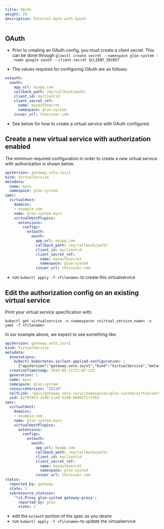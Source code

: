 ```yaml
---
title: OAuth
weight: 20
description: External Auth with Oauth
---
```


## OAuth

- Prior to creating an OAuth config, you must create a client secret. This can be done through `glooctl create secret --namespace gloo-system --name google oauth --client-secret $CLIENT_SECRET`

- The values required for configuring OAuth are as follows:

```yaml
extauth:
  oauth:
    app_url: myapp.com
    callback_path: /my/callback/path/
    client_id: myclientid
    client_secret_ref:
      name: myoauthsecret
      namespace: gloo-system
    issuer_url: theissuer.com
```

- See below for how to create a virtual service with OAuth configured.

## Create a new virtual service with authorization enabled

The minimum required configuration in order to create a new virtual service with authorization is shown below.

```yaml
apiVersion: gateway.solo.io/v1
kind: VirtualService
metadata:
  name: myvs
  namespace: gloo-system
spec:
  virtualHost:
    domains:
    - example.com
    name: gloo-system.myvs
    virtualHostPlugins:
      extensions:
        configs:
          extauth:
            oauth:
              app_url: myapp.com
              callback_path: /my/callback/path/
              client_id: myclientid
              client_secret_ref:
                name: myoauthsecret
                namespace: gloo-system
              issuer_url: theissuer.com
```

- run `kubectl apply -f <filename>` to create this virtualservice

## Edit the authorization config on an existing virtual service

Print your virtual service specification with:

```shell
kubectl get virtualservice -n <namespace> <virtual_service_name> -o yaml -f <filename>
```

In our example above, we expect to see something like:

```yaml
apiVersion: gateway.solo.io/v1
kind: VirtualService
metadata:
  annotations:
    kubectl.kubernetes.io/last-applied-configuration: |
      {"apiVersion":"gateway.solo.io/v1","kind":"VirtualService","metadata":{"annotations":{},"name":"myvs","namespace":"gloo-system"},"spec":{"virtualHost":{"domains":["example.com"],"name":"gloo-system.myvs","virtualHostPlugins":{"extensions":{"configs":{"extauth":{"oauth":{"app_url":"myapp.com","callback_path":"/my/callback/path/","client_id":"myclientid","client_secret_ref":{"name":"myoauthsecret","namespace":"gloo-system"},"issuer_url":"theissuer.com"}}}}}}}}
  creationTimestamp: 2019-02-11T22:07:13Z
  generation: 1
  name: myvs
  namespace: gloo-system
  resourceVersion: "25119"
  selfLink: /apis/gateway.solo.io/v1/namespaces/gloo-system/virtualservices/myvs
  uid: 6270f853-2e49-11e9-b196-0800271c7f63
spec:
  virtualHost:
    domains:
    - example.com
    name: gloo-system.myvs
    virtualHostPlugins:
      extensions:
        configs:
          extauth:
            oauth:
              app_url: myapp.com
              callback_path: /my/callback/path/
              client_id: myclientid
              client_secret_ref:
                name: myoauthsecret
                namespace: gloo-system
              issuer_url: theissuer.com
status:
  reported_by: gateway
  state: 1
  subresource_statuses:
    '*v1.Proxy gloo-system gateway-proxy':
      reported_by: gloo
      state: 1
```

- edit the `extauth` portion of the spec as you desire
- run `kubectl apply -f <filename>` to update the virtualservice
